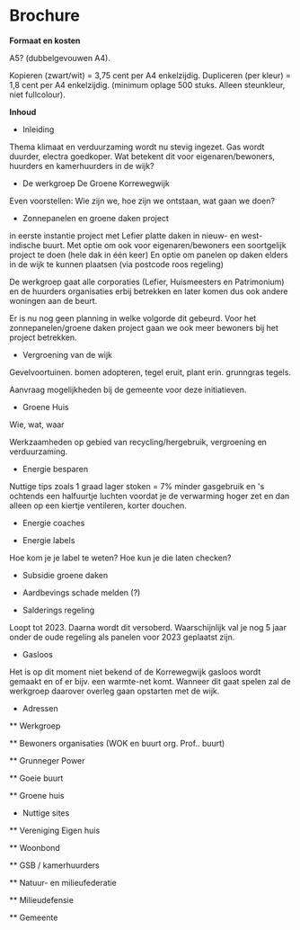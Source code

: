 # Brochure

**Formaat en kosten**

A5? (dubbelgevouwen A4). 

Kopieren (zwart/wit) = 3,75 cent per A4 enkelzijdig.
Dupliceren (per kleur) = 1,8 cent per A4 enkelzijdig. (minimum oplage 500 stuks. Alleen steunkleur, niet fullcolour).

**Inhoud**

* Inleiding

Thema klimaat en verduurzaming wordt nu stevig ingezet. Gas wordt duurder, electra goedkoper. Wat betekent dit voor eigenaren/bewoners, huurders en kamerhuurders in de wijk?

* De werkgroep De Groene Korrewegwijk

Even voorstellen: Wie zijn we, hoe zijn we ontstaan, wat gaan we doen?

* Zonnepanelen en groene daken project

in eerste instantie project met Lefier platte daken in nieuw- en west-indische buurt. 
Met optie om ook voor eigenaren/bewoners een soortgelijk project te doen (hele dak in één keer)
En optie om panelen op daken elders in de wijk te kunnen plaatsen (via postcode roos regeling)

De werkgroep gaat alle corporaties (Lefier, Huismeesters en Patrimonium) en de huurders organisaties erbij betrekken en later komen dus ook andere woningen aan de beurt.

Er is nu nog geen planning in welke volgorde dit gebeurd. Voor het zonnepanelen/groene daken project gaan we ook meer bewoners bij het project betrekken.

* Vergroening van de wijk

Gevelvoortuinen. bomen adopteren, tegel eruit, plant erin. grunngras tegels.

Aanvraag mogelijkheden bij de gemeente voor deze initiatieven.

* Groene Huis

Wie, wat, waar

Werkzaamheden op gebied van recycling/hergebruik, vergroening en verduurzaming.

* Energie besparen

Nuttige tips zoals 1 graad lager stoken = 7% minder gasgebruik en 's ochtends een halfuurtje luchten voordat je de verwarming hoger zet en dan alleen op een kiertje ventileren, korter douchen.

* Energie coaches

* Energie labels

Hoe kom je je label te weten? Hoe kun je die laten checken?

* Subsidie groene daken

* Aardbevings schade melden (?)

* Salderings regeling

Loopt tot 2023. Daarna wordt dit versoberd. Waarschijnlijk val je nog 5 jaar onder de oude regeling als panelen voor 2023 geplaatst zijn.

* Gasloos

Het is op dit moment niet bekend of de Korrewegwijk gasloos wordt gemaakt en of er bijv. een warmte-net komt. Wanneer dit gaat spelen zal de werkgroep daarover overleg gaan opstarten met de wijk.

* Adressen

** Werkgroep

** Bewoners organisaties (WOK en buurt org. Prof.. buurt)

** Grunneger Power

** Goeie buurt

** Groene huis

* Nuttige sites

** Vereniging Eigen huis

** Woonbond

** GSB / kamerhuurders

** Natuur- en milieufederatie

** Milieudefensie

** Gemeente
